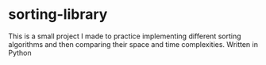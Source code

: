# sorting-library
This is a small project I made to practice implementing different sorting algorithms and then comparing their space and time complexities.
Written in Python
